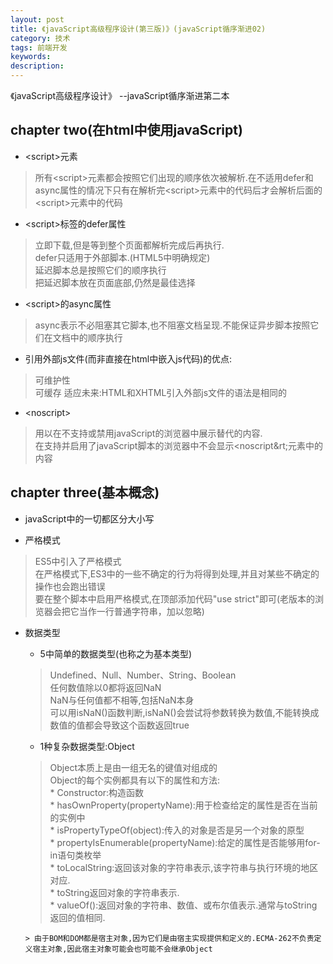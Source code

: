 ```yaml
---
layout: post
title: 《javaScript高级程序设计(第三版)》(javaScript循序渐进02)
category: 技术
tags: 前端开发
keywords:
description:
---
```


《javaScript高级程序设计》 --javaScript循序渐进第二本


## chapter two(在html中使用javaScript)

* &lt;script&gt;元素
> 所有&lt;script&gt;元素都会按照它们出现的顺序依次被解析.在不适用defer和async属性的情况下只有在解析完&lt;script&gt;元素中的代码后才会解析后面的&lt;script&gt;元素中的代码

* &lt;script&gt;标签的defer属性    
> 立即下载,但是等到整个页面都解析完成后再执行.    
  defer只适用于外部脚本.(HTML5中明确规定)    
  延迟脚本总是按照它们的顺序执行    
  把延迟脚本放在页面底部,仍然是最佳选择

* &lt;script&gt;的async属性    
> async表示不必阻塞其它脚本,也不阻塞文档呈现.不能保证异步脚本按照它们在文档中的顺序执行

* 引用外部js文件(而非直接在html中嵌入js代码)的优点:    
> 可维护性    
  可缓存
  适应未来:HTML和XHTML引入外部js文件的语法是相同的

* &lt;noscript&gt;    
> 用以在不支持或禁用javaScript的浏览器中展示替代的内容.    
在支持并启用了javaScript脚本的浏览器中不会显示&lt;noscript&rt;元素中的内容

## chapter three(基本概念)

* javaScript中的一切都区分大小写   

* 严格模式    
> ES5中引入了严格模式    
  在严格模式下,ES3中的一些不确定的行为将得到处理,并且对某些不确定的操作也会跑出错误    
  要在整个脚本中启用严格模式,在顶部添加代码"use strict"即可(老版本的浏览器会把它当作一行普通字符串，加以忽略)    

* 数据类型    
  * 5中简单的数据类型(也称之为基本类型)    
  > Undefined、Null、Number、String、Boolean       
   任何数值除以0都将返回NaN    
   NaN与任何值都不相等,包括NaN本身    
   可以用isNaN()函数判断,isNaN()会尝试将参数转换为数值,不能转换成数值的值都会导致这个函数返回true

  * 1种复杂数据类型:Object    
  > Object本质上是由一组无名的键值对组成的    
  Object的每个实例都具有以下的属性和方法:    
      * Constructor:构造函数    
      * hasOwnProperty(propertyName):用于检查给定的属性是否在当前的实例中    
      * isPropertyTypeOf(object):传入的对象是否是另一个对象的原型    
      * propertyIsEnumerable(propertyName):给定的属性是否能够用for-in语句类枚举    
      * toLocalString:返回该对象的字符串表示,该字符串与执行环境的地区对应.    
      * toString返回对象的字符串表示.    
      * valueOf():返回对象的字符串、数值、或布尔值表示.通常与toString返回的值相同.

      > 由于BOM和DOM都是宿主对象,因为它们是由宿主实现提供和定义的.ECMA-262不负责定义宿主对象,因此宿主对象可能会也可能不会继承Object
